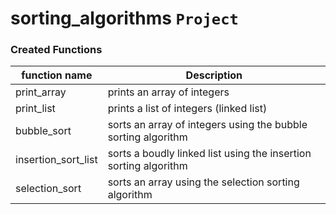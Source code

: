 # sorting_algorithms ``Project``
### Created Functions

function name | Description
--------------|------------
print_array | prints an array of integers
print_list | prints a list of integers (linked list)
bubble_sort | sorts an array of integers using the bubble sorting algorithm
insertion_sort_list | sorts a boudly linked list using the insertion sorting algorithm
selection_sort | sorts an array using the selection sorting algorithm
